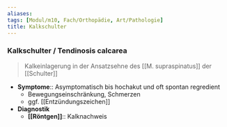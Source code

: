 ```yaml
---
aliases: 
tags: [Modul/m10, Fach/Orthopädie, Art/Pathologie]
title: Kalkschulter
---
```

### Kalkschulter / Tendinosis calcarea
> Kalkeinlagerung in der Ansatzsehne des [[M. supraspinatus]] der [[Schulter]]
- **Symptome**:: Asymptomatisch bis hochakut und oft spontan regredient
	- Bewegungseinschränkung, Schmerzen
	- ggf. [[Entzündungszeichen]]
- **Diagnostik**
	- **[[Röntgen]]**:: Kalknachweis